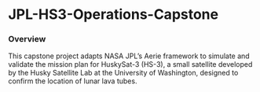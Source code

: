 # JPL-HS3-Operations-Capstone
### Overview
This capstone project adapts NASA JPL’s Aerie framework to simulate and validate the mission plan for HuskySat-3 (HS-3), a small satellite developed by the Husky Satellite Lab at the University of Washington, designed to confirm the location of lunar lava tubes.
